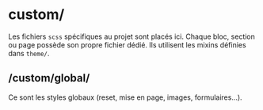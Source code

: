 # custom/

Les fichiers `scss` spécifiques au projet sont placés ici. Chaque bloc, section
ou page possède son propre fichier dédié. Ils utilisent les mixins définies dans
`theme/`.


## /custom/global/

Ce sont les styles globaux (reset, mise en page, images, formulaires...).

